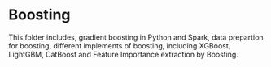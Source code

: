 # Boosting

This folder includes, gradient boosting in Python and Spark, data prepartion for boosting, different implements of boosting, including XGBoost, LightGBM, CatBoost and Feature Importance extraction by Boosting.
